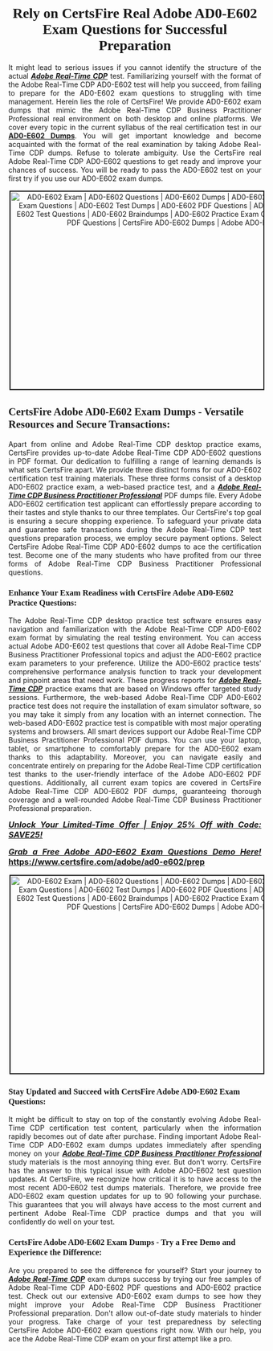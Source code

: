 <h1 style="text-align: center;"><strong><span style="display:block; color:#Black; "><span style="font-family:Tahoma,Times,serif;">Rely on CertsFire Real Adobe AD0-E602 Exam Questions for Successful Preparation</span></span></strong></h1>

<p style="text-align:justify">It might lead to serious issues if you cannot identify the structure of the actual <u><em><strong>Adobe Real-Time CDP</strong></em></u> test. Familiarizing yourself with the format of the Adobe Real-Time CDP AD0-E602 test will help you succeed, from failing to prepare for the AD0-E602 exam questions to struggling with time management. Herein lies the role of CertsFire! We provide AD0-E602 exam dumps that mimic the Adobe Real-Time CDP Business Practitioner Professional real environment on both desktop and online platforms. We cover every topic in the current syllabus of the real certification test in our <strong><a href="https://www.certsfire.com/adobe/ad0-e602/prep">AD0-E602 Dumps</a></strong>. You will get important knowledge and become acquainted with the format of the real examination by taking Adobe Real-Time CDP dumps. Refuse to tolerate ambiguity. Use the CertsFire real Adobe Real-Time CDP AD0-E602 questions to get ready and improve your chances of success. You will be ready to pass the AD0-E602 test on your first try if you use our AD0-E602 exam dumps.</p>

<p style="text-align: center;"><img alt="AD0-E602 Exam | AD0-E602 Questions | AD0-E602 Dumps | AD0-E602 Exam Dumps | AD0-E602 Exam Questions | AD0-E602 Test Dumps | AD0-E602 PDF Questions | AD0-E602 Dumps PDF | AD0-E602 Test Questions | AD0-E602 Braindumps | AD0-E602 Practice Exam Questions | AD0-E602 Exam PDF Questions | CertsFire AD0-E602 Dumps | Adobe AD0-E602 Dumps" src="https://i.imgur.com/SYzw28Y.jpeg" style="width: 700px; height: 393px; border-width: 2px; border-style: solid; margin: 2px;" /></p>

<h2><strong><span style="display:block; color:#Black; "><span style="font-family:Tahoma,Times,serif;">CertsFire Adobe AD0-E602 Exam Dumps - Versatile Resources and Secure Transactions:</span></span></strong></h2>

<p style="text-align:justify">Apart from online and Adobe Real-Time CDP desktop practice exams, CertsFire provides up-to-date Adobe Real-Time CDP AD0-E602 questions in PDF format. Our dedication to fulfilling a range of learning demands is what sets CertsFire apart. We provide three distinct forms for our AD0-E602 certification test training materials. These three forms consist of a desktop AD0-E602 practice exam, a web-based practice test, and a <u><strong><em>Adobe Real-Time CDP Business Practitioner Professional</em></strong></u> PDF dumps file. Every Adobe AD0-E602 certification test applicant can effortlessly prepare according to their tastes and style thanks to our three templates. Our CertsFire's top goal is ensuring a secure shopping experience. To safeguard your private data and guarantee safe transactions during the Adobe Real-Time CDP test questions preparation process, we employ secure payment options. Select CertsFire Adobe Real-Time CDP AD0-E602 dumps to ace the certification test. Become one of the many students who have profited from our three forms of Adobe Real-Time CDP Business Practitioner Professional questions.</p>

<h3><strong><span style="display:block; color:#Black; "><span style="font-family:Tahoma,Times,serif;">Enhance Your Exam Readiness with CertsFire Adobe AD0-E602 Practice Questions:</span></span></strong></h3>

<p style="text-align:justify">The Adobe Real-Time CDP desktop practice test software ensures easy navigation and familiarization with the Adobe Real-Time CDP AD0-E602 exam format by simulating the real testing environment. You can access actual Adobe AD0-E602 test questions that cover all Adobe Real-Time CDP Business Practitioner Professional topics and adjust the AD0-E602 practice exam parameters to your preference. Utilize the AD0-E602 practice tests' comprehensive performance analysis function to track your development and pinpoint areas that need work. These progress reports for <u><em><strong>Adobe Real-Time CDP</strong></em></u> practice exams that are based on Windows offer targeted study sessions. Furthermore, the web-based Adobe Real-Time CDP AD0-E602 practice test does not require the installation of exam simulator software, so you may take it simply from any location with an internet connection. The web-based AD0-E602 practice test is compatible with most major operating systems and browsers. All smart devices support our Adobe Real-Time CDP Business Practitioner Professional PDF dumps. You can use your laptop, tablet, or smartphone to comfortably prepare for the AD0-E602 exam thanks to this adaptability. Moreover, you can navigate easily and concentrate entirely on preparing for the Adobe Real-Time CDP certification test thanks to the user-friendly interface of the Adobe AD0-E602 PDF questions. Additionally, all current exam topics are covered in CertsFire Adobe Real-Time CDP AD0-E602 PDF dumps, guaranteeing thorough coverage and a well-rounded Adobe Real-Time CDP Business Practitioner Professional preparation.</p>

<p style="text-align: justify;"><span style="font-size:16px;"><strong><u><em>Unlock Your Limited-Time Offer | Enjoy 25% Off with Code: SAVE25!</em></u></strong></span></p>

<p style="text-align: justify;"><span style="font-size:16px;"><strong><u><em>Grab a Free Adobe AD0-E602 Exam Questions Demo Here! </em></u><a href="https://www.certsfire.com/adobe/ad0-e602/prep">https://www.certsfire.com/adobe/ad0-e602/prep</a></strong></span></p>

<p style="text-align: center;"><img alt="AD0-E602 Exam | AD0-E602 Questions | AD0-E602 Dumps | AD0-E602 Exam Dumps | AD0-E602 Exam Questions | AD0-E602 Test Dumps | AD0-E602 PDF Questions | AD0-E602 Dumps PDF | AD0-E602 Test Questions | AD0-E602 Braindumps | AD0-E602 Practice Exam Questions | AD0-E602 Exam PDF Questions | CertsFire AD0-E602 Dumps | Adobe AD0-E602 Dumps" src="https://i.imgur.com/2YaVQXX.jpeg" style="width: 700px; height: 393px; border-width: 2px; border-style: solid; margin: 2px;" /></p>

<h3><strong><span style="display:block; color:#Black; "><span style="font-family:Tahoma,Times,serif;">Stay Updated and Succeed with CertsFire Adobe AD0-E602 Exam Questions:</span></span></strong></h3>

<p style="text-align:justify">It might be difficult to stay on top of the constantly evolving Adobe Real-Time CDP certification test content, particularly when the information rapidly becomes out of date after purchase. Finding important Adobe Real-Time CDP AD0-E602 exam dumps updates immediately after spending money on your <u><em><strong>Adobe Real-Time CDP Business Practitioner Professional</strong></em></u> study materials is the most annoying thing ever. But don't worry. CertsFire has the answer to this typical issue with Adobe AD0-E602 test question updates. At CertsFire, we recognize how critical it is to have access to the most recent AD0-E602 test dumps materials. Therefore, we provide free AD0-E602 exam question updates for up to 90 following your purchase. This guarantees that you will always have access to the most current and pertinent Adobe Real-Time CDP practice dumps and that you will confidently do well on your test.</p>

<h3><strong><span style="display:block; color:#Black; "><span style="font-family:Tahoma,Times,serif;">CertsFire Adobe AD0-E602 Exam Dumps - Try a Free Demo and Experience the Difference:</span></span></strong></h3>

<p style="text-align:justify">Are you prepared to see the difference for yourself? Start your journey to <u><em><strong>Adobe Real-Time CDP</strong></em></u> exam dumps success by trying our free samples of Adobe Real-Time CDP AD0-E602 PDF questions and AD0-E602 practice test. Check out our extensive AD0-E602 exam dumps to see how they might improve your Adobe Real-Time CDP Business Practitioner Professional preparation. Don't allow out-of-date study materials to hinder your progress. Take charge of your test preparedness by selecting CertsFire Adobe AD0-E602 exam questions right now. With our help, you ace the Adobe Real-Time CDP exam on your first attempt like a pro.</p>
